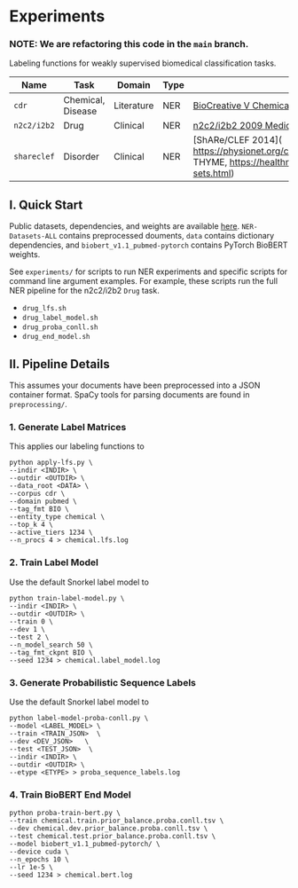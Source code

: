 # Experiments
### NOTE: We are refactoring this code in the `main` branch.
 
Labeling functions for weakly supervised biomedical classification tasks.

| Name             | Task             | Domain     | Type | Source                                        | Access |
|------------------|------------------|------------|------|-----------------------------------------------|------------|
| `cdr`        | Chemical, Disease | Literature | NER  | [BioCreative V Chemical-Disease Relation (CDR)](https://biocreative.bioinformatics.udel.edu/tasks/biocreative-v/track-3-cdr/) | Public |
| `n2c2/i2b2`     | Drug             | Clinical   | NER  | [n2c2/i2b2 2009 Medication Challenge](https://portal.dbmi.hms.harvard.edu/projects/n2c2-nlp/)           | DUA |
| `shareclef` | Disorder         | Clinical   | NER  | [ShARe/CLEF 2014]( https://physionet.org/content/shareclefehealth2014task2/1.0/; THYME, https://healthnlp.hms.harvard.edu/center/pages/data-sets.html)                               | DUA |

 
## I. Quick Start

Public datasets, dependencies, and weights are available [here](https://drive.google.com/drive/folders/1zeZPZUBlV-jh-WCDK8YnkIU3Pm-LSqwu?usp=sharing). `NER-Datasets-ALL` contains preprocessed douments, `data` contains dictionary dependencies, and `biobert_v1.1_pubmed-pytorch` contains PyTorch BioBERT weights.

See `experiments/` for scripts to run NER experiments and specific scripts for command line argument examples. For example, these scripts run the full NER pipeline for the n2c2/i2b2 `Drug` task.

- `drug_lfs.sh`
- `drug_label_model.sh`
- `drug_proba_conll.sh`- `drug_end_model.sh`


## II. Pipeline Details


This assumes your documents have been preprocessed into a JSON container format. SpaCy tools for parsing documents are found in `preprocessing/`.

### 1. Generate Label Matrices 
This applies our labeling functions to  

```
python apply-lfs.py \
--indir <INDIR> \
--outdir <OUTDIR> \
--data_root <DATA> \
--corpus cdr \
--domain pubmed \
--tag_fmt BIO \
--entity_type chemical \
--top_k 4 \
--active_tiers 1234 \
--n_procs 4 > chemical.lfs.log
```

### 2. Train Label Model
Use the default Snorkel label model to 

```
python train-label-model.py \
--indir <INDIR> \
--outdir <OUTDIR> \
--train 0 \
--dev 1 \
--test 2 \
--n_model_search 50 \
--tag_fmt_ckpnt BIO \
--seed 1234 > chemical.label_model.log
```
### 3. Generate Probabilistic Sequence Labels
Use the default Snorkel label model to 

```
python label-model-proba-conll.py \
--model <LABEL_MODEL> \
--train <TRAIN_JSON>  \
--dev <DEV_JSON>   \
--test <TEST_JSON>  \
--indir <INDIR> \
--outdir <OUTDIR> \
--etype <ETYPE> > proba_sequence_labels.log
```

### 4. Train BioBERT End Model

```
python proba-train-bert.py \
--train chemical.train.prior_balance.proba.conll.tsv \
--dev chemical.dev.prior_balance.proba.conll.tsv \
--test chemical.test.prior_balance.proba.conll.tsv \
--model biobert_v1.1_pubmed-pytorch/ \
--device cuda \
--n_epochs 10 \
--lr 1e-5 \
--seed 1234 > chemical.bert.log
```


